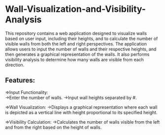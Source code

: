 # Wall-Visualization-and-Visibility-Analysis

This repository contains a web application designed to visualize walls based on user input, including their heights, and to calculate the number of visible walls from both the left and right perspectives. The application allows users to input the number of walls and their respective heights, and then generates a graphical representation of the walls. It also performs visibility analysis to determine how many walls are visible from each direction.

Features:
---------

=>Input Functionality:  
  ->Enter the number of walls.
  ->Input wall heights separated by #.

=>Wall Visualization:
  ->Displays a graphical representation where each wall is depicted as a vertical line with height proportional to its specified height.

=>Visibility Calculation:
  ->Calculates the number of walls visible from the left and from the right based on the height of walls.
